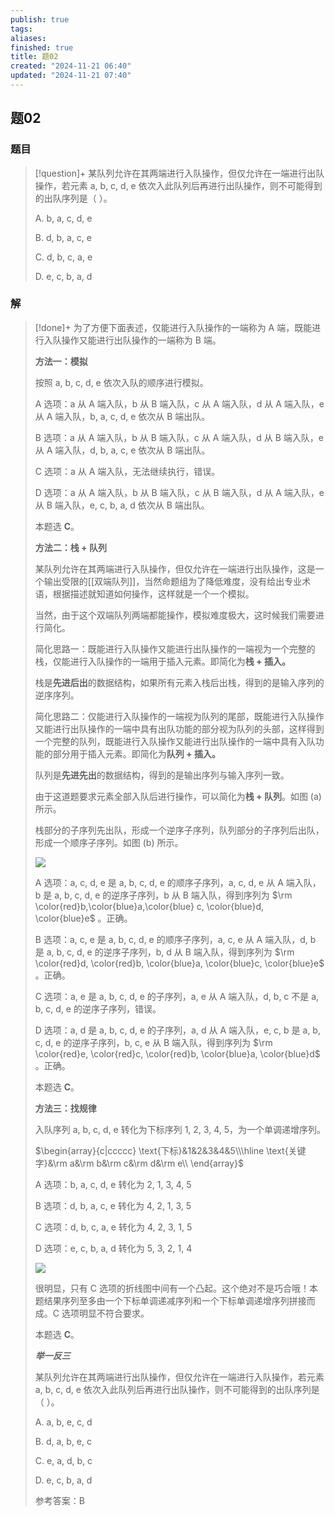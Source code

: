 ```yaml
---
publish: true
tags: 
aliases: 
finished: true
title: 题02
created: "2024-11-21 06:40"
updated: "2024-11-21 07:40"
---
```

## 题02
### 题目
> [!question]+
> 某队列允许在其两端进行入队操作，但仅允许在一端进行出队操作，若元素 a, b, c, d, e 依次入此队列后再进行出队操作，则不可能得到的出队序列是（ ）。
> 
> A. b, a, c, d, e
> 
> B. d, b, a, c, e
> 
> C. d, b, c, a, e
> 
> D. e, c, b, a, d
### 解
> [!done]+
> 为了方便下面表述，仅能进行入队操作的一端称为 A 端，既能进行入队操作又能进行出队操作的一端称为 B 端。
> 
> **方法一：模拟**
> 
> 按照 a, b, c, d, e 依次入队的顺序进行模拟。
> 
> A 选项：a 从 A 端入队，b 从 B 端入队，c 从 A 端入队，d 从 A 端入队，e 从 A 端入队，b, a, c, d, e 依次从 B 端出队。
> 
> B 选项：a 从 A 端入队，b 从 B 端入队，c 从 A 端入队，d 从 B 端入队，e 从 A 端入队，d, b, a, c, e 依次从 B 端出队。
> 
> C 选项：a 从 A 端入队，无法继续执行，错误。
> 
> D 选项：a 从 A 端入队，b 从 B 端入队，c 从 B 端入队，d 从 A 端入队，e 从 B 端入队，e, c, b, a, d 依次从 B 端出队。
> 
> 本题选 **C**。
> 
> **方法二：栈 + 队列**
> 
> 某队列允许在其两端进行入队操作，但仅允许在一端进行出队操作，这是一个输出受限的[[双端队列]]，当然命题组为了降低难度，没有给出专业术语，根据描述就知道如何操作，这样就是一个一个模拟。
> 
> 当然，由于这个双端队列两端都能操作，模拟难度极大，这时候我们需要进行简化。
> 
> 简化思路一：既能进行入队操作又能进行出队操作的一端视为一个完整的栈，仅能进行入队操作的一端用于插入元素。即简化为**栈 + 插入。**
> 
> 栈是**先进后出**的数据结构，如果所有元素入栈后出栈，得到的是输入序列的逆序序列。
> 
> 简化思路二：仅能进行入队操作的一端视为队列的尾部，既能进行入队操作又能进行出队操作的一端中具有出队功能的部分视为队列的头部，这样得到一个完整的队列，既能进行入队操作又能进行出队操作的一端中具有入队功能的部分用于插入元素。即简化为**队列 + 插入。**
> 
> 队列是**先进先出**的数据结构，得到的是输出序列与输入序列一致。
> 
> 由于这道题要求元素全部入队后进行操作，可以简化为**栈 + 队列**。如图 (a) 所示。
> 
> 栈部分的子序列先出队，形成一个逆序子序列，队列部分的子序列后出队，形成一个顺序子序列。如图 (b) 所示。
> 
> ![](https://pica.zhimg.com/v2-69819608c4bcfe8ba7d3bd1020aa097e_r.jpg)
> 
> A 选项：a, c, d, e 是 a, b, c, d, e 的顺序子序列，a, c, d, e 从 A 端入队，b 是 a, b, c, d, e 的逆序子序列，b 从 B 端入队，得到序列为 $\rm \color{red}b,\color{blue}a,\color{blue} c, \color{blue}d, \color{blue}e$ 。正确。
> 
> B 选项：a, c, e 是 a, b, c, d, e 的顺序子序列，a, c, e 从 A 端入队，d, b 是 a, b, c, d, e 的逆序子序列，b, d 从 B 端入队，得到序列为 $\rm \color{red}d, \color{red}b, \color{blue}a, \color{blue}c, \color{blue}e$ 。正确。
> 
> C 选项：a, e 是 a, b, c, d, e 的子序列，a, e 从 A 端入队，d, b, c 不是 a, b, c, d, e 的逆序子序列，错误。
> 
> D 选项：a, d 是 a, b, c, d, e 的子序列，a, d 从 A 端入队，e, c, b 是 a, b, c, d, e 的逆序子序列，b, c, e 从 B 端入队，得到序列为 $\rm \color{red}e, \color{red}c, \color{red}b, \color{blue}a, \color{blue}d$ 。正确。
> 
> 本题选 **C**。
> 
> **方法三：找规律**
> 
> 入队序列 a, b, c, d, e 转化为下标序列 1, 2, 3, 4, 5，为一个单调递增序列。
> 
> $\begin{array}{c|ccccc} \text{下标}&1&2&3&4&5\\\hline \text{关键字}&\rm a&\rm b&\rm c&\rm d&\rm e\\ \end{array}$
> 
> A 选项：b, a, c, d, e 转化为 2, 1, 3, 4, 5
> 
> B 选项：d, b, a, c, e 转化为 4, 2, 1, 3, 5
> 
> C 选项：d, b, c, a, e 转化为 4, 2, 3, 1, 5
> 
> D 选项：e, c, b, a, d 转化为 5, 3, 2, 1, 4
> 
> ![](https://picx.zhimg.com/v2-b132779092366d3d22d60e49a3eb6c57_r.jpg)
> 
> 很明显，只有 C 选项的折线图中间有一个凸起。这个绝对不是巧合哦！本题结果序列至多由一个下标单调递减序列和一个下标单调递增序列拼接而成。C 选项明显不符合要求。
> 
> 本题选 **C**。
> 
> **_举一反三_**
> 
> 某队列允许在其两端进行出队操作，但仅允许在一端进行入队操作，若元素 a, b, c, d, e 依次入此队列后再进行出队操作，则不可能得到的出队序列是（ ）。
> 
> A. a, b, e, c, d
> 
> B. d, a, b, e, c
> 
> C. e, a, d, b, c
> 
> D. e, c, b, a, d
> 
> 参考答案：B